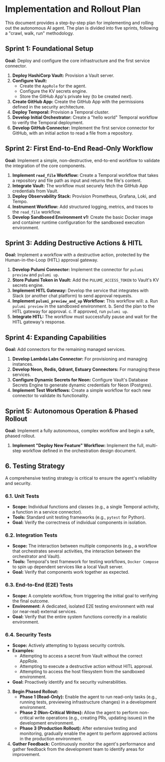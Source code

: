 # Implementation and Rollout Plan

This document provides a step-by-step plan for implementing and rolling out the autonomous AI agent. The plan is divided into five sprints, following a "crawl, walk, run" methodology.

## Sprint 1: Foundational Setup

**Goal:** Deploy and configure the core infrastructure and the first service connector.

1.  **Deploy HashiCorp Vault:** Provision a Vault server.
2.  **Configure Vault:**
    - Create the `AppRole` for the agent.
    - Configure the KV secrets engine.
    - Store the GitHub App's private key (to be created next).
3.  **Create GitHub App:** Create the GitHub App with the permissions defined in the security architecture.
4.  **Deploy Temporal:** Provision a Temporal cluster.
5.  **Develop Initial Orchestrator:** Create a "hello world" Temporal workflow to verify the Temporal deployment.
6.  **Develop GitHub Connector:** Implement the first service connector for GitHub, with an initial action to read a file from a repository.

## Sprint 2: First End-to-End Read-Only Workflow

**Goal:** Implement a simple, non-destructive, end-to-end workflow to validate the integration of the core components.

1.  **Implement `read_file` Workflow:** Create a Temporal workflow that takes a repository and file path as input and returns the file's content.
2.  **Integrate Vault:** The workflow must securely fetch the GitHub App credentials from Vault.
3.  **Deploy Observability Stack:** Provision Prometheus, Grafana, Loki, and Tempo.
4.  **Instrument Workflow:** Add structured logging, metrics, and traces to the `read_file` workflow.
5.  **Develop Sandboxed Environment v1:** Create the basic Docker image and container runtime configuration for the sandboxed execution environment.

## Sprint 3: Adding Destructive Actions & HITL

**Goal:** Implement a workflow with a destructive action, protected by the Human-in-the-Loop (HITL) approval gateway.

1.  **Develop Pulumi Connector:** Implement the connector for `pulumi preview` and `pulumi up`.
2.  **Store Pulumi Token in Vault:** Add the `PULUMI_ACCESS_TOKEN` to Vault's KV secrets engine.
3.  **Implement HITL Gateway:** Develop the service that integrates with Slack (or another chat platform) to send approval requests.
4.  **Implement `pulumi_preview_and_up` Workflow:** This workflow will:
    a. Run `pulumi preview` in the sandboxed environment.
    b. Send the plan to the HITL gateway for approval.
    c. If approved, run `pulumi up`.
5.  **Integrate HITL:** The workflow must successfully pause and wait for the HITL gateway's response.

## Sprint 4: Expanding Capabilities

**Goal:** Add connectors for the remaining managed services.

1.  **Develop Lambda Labs Connector:** For provisioning and managing instances.
2.  **Develop Neon, Redis, Qdrant, Estuary Connectors:** For managing these services.
3.  **Configure Dynamic Secrets for Neon:** Configure Vault's Database Secrets Engine to generate dynamic credentials for Neon (Postgres).
4.  **Implement Test Workflows:** Create a simple workflow for each new connector to validate its functionality.

## Sprint 5: Autonomous Operation & Phased Rollout

**Goal:** Implement a fully autonomous, complex workflow and begin a safe, phased rollout.

1.  **Implement "Deploy New Feature" Workflow:** Implement the full, multi-step workflow defined in the orchestration design document.
## 6. Testing Strategy

A comprehensive testing strategy is critical to ensure the agent's reliability and security.

### 6.1. Unit Tests
- **Scope:** Individual functions and classes (e.g., a single Temporal activity, a function in a service connector).
- **Tools:** Standard unit testing frameworks (e.g., `pytest` for Python).
- **Goal:** Verify the correctness of individual components in isolation.

### 6.2. Integration Tests
- **Scope:** The interaction between multiple components (e.g., a workflow that orchestrates several activities, the interaction between the orchestrator and Vault).
- **Tools:** Temporal's test framework for testing workflows, `Docker Compose` to spin up dependent services like a local Vault server.
- **Goal:** Verify that components work together as expected.

### 6.3. End-to-End (E2E) Tests
- **Scope:** A complete workflow, from triggering the initial goal to verifying the final outcome.
- **Environment:** A dedicated, isolated E2E testing environment with real (or near-real) external services.
- **Goal:** Verify that the entire system functions correctly in a realistic environment.

### 6.4. Security Tests
- **Scope:** Actively attempting to bypass security controls.
- **Examples:**
  - Attempting to access a secret from Vault without the correct AppRole.
  - Attempting to execute a destructive action without HITL approval.
  - Attempting to access the host filesystem from the sandboxed environment.
- **Goal:** Proactively identify and fix security vulnerabilities.
3.  **Begin Phased Rollout:**
    - **Phase 1 (Read-Only):** Enable the agent to run read-only tasks (e.g., running tests, previewing infrastructure changes) in a development environment.
    - **Phase 2 (Non-Critical Writes):** Allow the agent to perform non-critical write operations (e.g., creating PRs, updating issues) in the development environment.
    - **Phase 3 (Production Rollout):** After extensive testing and monitoring, gradually enable the agent to perform approved actions in the production environment.
4.  **Gather Feedback:** Continuously monitor the agent's performance and gather feedback from the development team to identify areas for improvement.